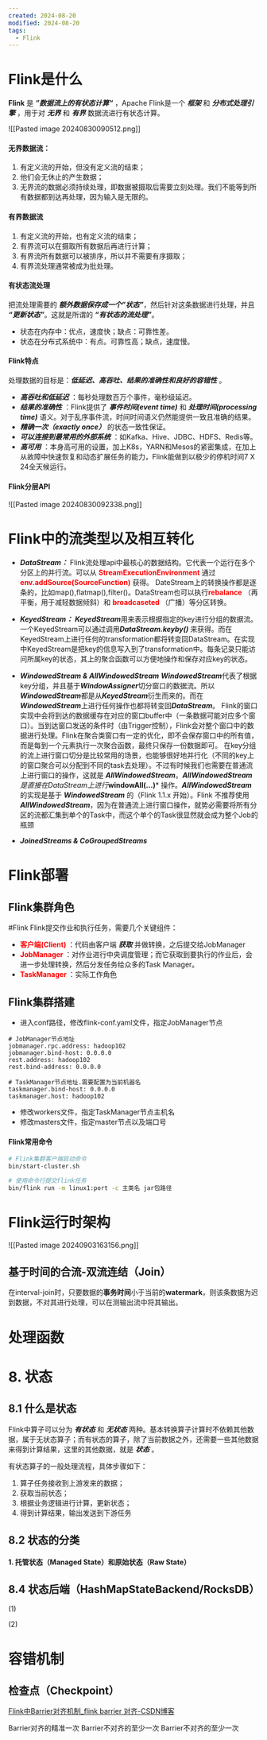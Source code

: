 ```yaml
---
created: 2024-08-20
modified: 2024-08-20
tags:
  - Flink
---
```


# Flink是什么

**Flink** 是 ***”数据流上的有状态计算“*** ，Apache Flink是一个 ***框架*** 和 ***分布式处理引擎*** ，用于对 ***无界*** 和 ***有界*** 数据流进行有状态计算。

![[Pasted image 20240830090512.png]]
#### 无界数据流：
1. 有定义流的开始，但没有定义流的结束；
2. 他们会无休止的产生数据；
3. 无界流的数据必须持续处理，即数据被摄取后需要立刻处理。我们不能等到所有数据都到达再处理，因为输入是无限的。
   
#### 有界数据流
1. 有定义流的开始，也有定义流的结束；
2. 有界流可以在摄取所有数据后再进行计算；
3. 有界流所有数据可以被排序，所以并不需要有序摄取；
4. 有界流处理通常被成为批处理。

#### 有状态流处理
把流处理需要的 ***额外数据保存成一个”状态”***，然后针对这条数据进行处理，并且 ***“更新状态”***。这就是所谓的 ***“有状态的流处理”***。

- 状态在内存中：优点，速度快；缺点：可靠性差。
- 状态在分布式系统中：有点。可靠性高；缺点，速度慢。

#### Flink特点
处理数据的目标是：***低延迟、高吞吐、结果的准确性和良好的容错性*** 。
- ***高吞吐和低延迟*** ：每秒处理数百万个事件，毫秒级延迟。
- ***结果的准确性*** ：Flink提供了 ***事件时间(event time)*** 和 ***处理时间(processing time)*** 语义。对于乱序事件流，时间时间语义仍然能提供一致且准确的结果。
- ***精确一次（exactly once）*** 的状态一致性保证。
- ***可以连接到最常用的外部系统*** ：如Kafka、Hive、JDBC、HDFS、Redis等。
- ***高可用*** ：本身高可用的设置，加上K8s，YARN和Mesos的紧密集成，在加上从故障中快速恢复和动态扩展任务的能力，Flink能做到以极少的停机时间7 X 24全天候运行。

#### Flink分层API
![[Pasted image 20240830092338.png]]

# Flink中的流类型以及相互转化

- ***DataStream：*** 
  Flink流处理api中最核心的数据结构。它代表一个运行在多个分区上的并行流。可以从 <font color="red"><b>StreamExecutionEnvironment</b></font> 通过 <font color="red"><b>env.addSource(SourceFunction)</b></font> 获得。
  DateStream上的转换操作都是逐条的，比如map(),flatmap(),filter()。DataStream也可以执行<font color="red"><b>rebalance</b></font> （再平衡，用于减轻数据倾斜）和 <font color="red"><b> broadcaseted </b></font> （广播）等分区转换。
  
- ***KeyedStream：***
  ***KeyedStream***用来表示根据指定的key进行分组的数据流。一个KeyedStream可以通过调用***DataStream.keyby()*** 来获得。而在KeyedStream上进行任何的transformation都将转变回DataStream。在实现中KeyedStream是把key的信息写入到了transformation中。每条记录只能访问所属key的状态，其上的聚合函数可以方便地操作和保存对应key的状态。
  
- ***WindowedStream & AllWindowedStream***
  ***WindowedStream***代表了根据key分组，并且基于***WindowAssigner***切分窗口的数据流。所以***WindowedStream***都是从***KeyedStream***衍生而来的。而在***WindowedStream***上进行任何操作也都将转变回***DataStream***。
  Flink的窗口实现中会将到达的数据缓存在对应的窗口buffer中（一条数据可能对应多个窗口）。当到达窗口发送的条件时（由Trigger控制），Flink会对整个窗口中的数据进行处理。Flink在聚合类窗口有一定的优化，即不会保存窗口中的所有值，而是每到一个元素执行一次聚合函数，最终只保存一份数据即可。
  在key分组的流上进行窗口切分是比较常用的场景，也能够很好地并行化（不同的key上的窗口聚合可以分配到不同的task去处理）。不过有时候我们也需要在普通流上进行窗口的操作，这就是 ***AllWindowedStream***。***AllWindowedStream****是直接在DataStream上进行***windowAll(...)*** 操作。***AllWindowedStream*** 的实现是基于 ***WindowedStream*** 的（Flink 1.1.x 开始）。Flink 不推荐使用***AllWindowedStream***，因为在普通流上进行窗口操作，就势必需要将所有分区的流都汇集到单个的Task中，而这个单个的Task很显然就会成为整个Job的瓶颈

- ***JoinedStreams & CoGroupedStreams***
  

# Flink部署

## Flink集群角色

#Flink Flink提交作业和执行任务，需要几个关键组件：
- <font color="red"><b> 客户端(Client) </b></font> ：代码由客户端 ***获取*** 并做转换，之后提交给JobManager
- <font color="red"><b> JobManager </b></font> ：对作业进行中央调度管理；而它获取到要执行的作业后，会进一步处理转换，然后分发任务给众多的Task Manager。
- <font color="red"><b> TaskManager </b></font>：实际工作角色

## Flink集群搭建

- 进入conf路径，修改flink-conf.yaml文件，指定JobManager节点
```
# JobManager节点地址
jobmanager.rpc.address: hadoop102
jobmanager.bind-host: 0.0.0.0
rest.address: hadoop102
rest.bind-address: 0.0.0.0

# TaskManager节点地址.需要配置为当前机器名
taskmanager.bind-host: 0.0.0.0
taskmanager.host: hadoop102
```
- 修改workers文件，指定TaskManager节点主机名
- 修改masters文件，指定master节点以及端口号

#### Flink常用命令
```bash
# Flink集群客户端启动命令
bin/start-cluster.sh

# 使用命令行提交flink任务
bin/flink run -m linux1:port -c 主类名 jar包路径


```


# Flink运行时架构

![[Pasted image 20240903163156.png]]

## 基于时间的合流-双流连结（Join）

在interval-join时，只要数据的**事务时间**小于当前的**watermark**，则该条数据为迟到数据，不对其进行处理，可以在测输出流中将其输出。

# 处理函数

# 8. 状态

## 8.1 什么是状态

Flink中算子可以分为 ***有状态*** 和 ***无状态*** 两种。基本转换算子计算时不依赖其他数据，属于无状态算子；而有状态的算子，除了当前数据之外，还需要一些其他数据来得到计算结果，这里的其他数据，就是 ***状态*** 。

有状态算子的一般处理流程，具体步骤如下：

1. 算子任务接收到上游发来的数据；
2. 获取当前状态；
3. 根据业务逻辑进行计算，更新状态；
4. 得到计算结果，输出发送到下游任务

## 8.2 状态的分类

#### 1. 托管状态（Managed State）和原始状态（Raw State）

## 8.4 状态后端（HashMapStateBackend/RocksDB）

(1)  

(2)




# 容错机制

## 检查点（Checkpoint）

[Flink中Barrier对齐机制_flink barrier 对齐-CSDN博客](https://blog.csdn.net/qq_42009405/article/details/122850469)

Barrier对齐的精准一次
Barrier不对齐的至少一次
Barrier不对齐的至少一次
 